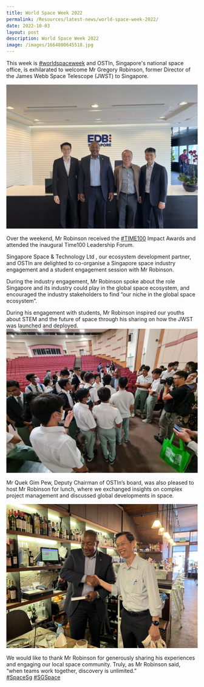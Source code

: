 ```yaml
---
title: World Space Week 2022
permalink: /Resources/latest-news/world-space-week-2022/
date: 2022-10-03
layout: post
description: World Space Week 2022
image: /images/1664800645518.jpg
---
```

This week is [#worldspaceweek](https://www.linkedin.com/feed/hashtag/?keywords=worldspaceweek&highlightedUpdateUrns=urn%3Ali%3Aactivity%3A6982680013867278336) and OSTIn, Singapore's national space office, is exhilarated to welcome Mr Gregory Robinson, former Director of the James Webb Space Telescope (JWST) to Singapore. 

![](/images/1664800645518.jpg)

Over the weekend, Mr Robinson received the [#TIME100](https://www.linkedin.com/feed/hashtag/?keywords=time100&highlightedUpdateUrns=urn%3Ali%3Aactivity%3A6982680013867278336) Impact Awards and attended the inaugural Time100 Leadership Forum.  

Singapore Space & Technology Ltd , our ecosystem development partner, and OSTIn are delighted to co-organise a Singapore space industry engagement and a student engagement session with Mr Robinson. 

During the industry engagement, Mr Robinson spoke about the role Singapore and its industry could play in the global space ecosystem, and encouraged the industry stakeholders to find “our niche in the global space ecosystem”. 

During his engagement with students, Mr Robinson inspired our youths about STEM and the future of space through his sharing on how the JWST was launched and deployed.  
![](/images/1664800645598.jpg)


  
Mr Quek Gim Pew, Deputy Chairman of OSTIn’s board, was also pleased to host Mr Robinson for lunch, where we exchanged insights on complex project management and discussed global developments in space.  

![](/images/1664800645619.jpg)
  
We would like to thank Mr Robinson for generously sharing his experiences and engaging our local space community. Truly, as Mr Robinson said, “when teams work together, discovery is unlimited.”  
[#SpaceSg](https://www.linkedin.com/feed/hashtag/?keywords=spacesg&highlightedUpdateUrns=urn%3Ali%3Aactivity%3A6982680013867278336) [#SGSpace](https://www.linkedin.com/feed/hashtag/?keywords=sgspace&highlightedUpdateUrns=urn%3Ali%3Aactivity%3A6982680013867278336)